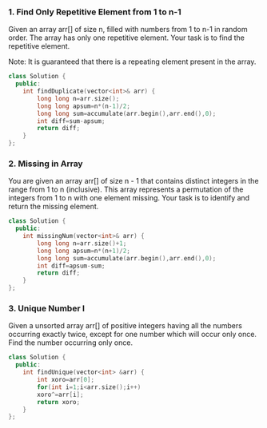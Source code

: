 ### 1. Find Only Repetitive Element from 1 to n-1
Given an array arr[] of size n, filled with numbers from 1 to n-1 in random order. The array has only one repetitive element. Your task is to find the repetitive element.

Note: It is guaranteed that there is a repeating element present in the array.

```cpp
class Solution {
  public:
    int findDuplicate(vector<int>& arr) {
        long long n=arr.size();
        long long apsum=n*(n-1)/2;
        long long sum=accumulate(arr.begin(),arr.end(),0);
        int diff=sum-apsum;
        return diff;
    }
};
```

### 2. Missing in Array
You are given an array arr[] of size n - 1 that contains distinct integers in the range from 1 to n (inclusive). This array represents a permutation of the integers from 1 to n with one element missing. Your task is to identify and return the missing element.

```cpp
class Solution {
  public:
    int missingNum(vector<int>& arr) {
        long long n=arr.size()+1;
        long long apsum=n*(n+1)/2;
        long long sum=accumulate(arr.begin(),arr.end(),0);
        int diff=apsum-sum;
        return diff;
    }
};
```

### 3. Unique Number I
Given a unsorted array arr[] of positive integers having all the numbers occurring exactly twice, except for one number which will occur only once. Find the number occurring only once.

```cpp
class Solution {
  public:
    int findUnique(vector<int> &arr) {
        int xoro=arr[0];
        for(int i=1;i<arr.size();i++)
        xoro^=arr[i];
        return xoro;
    }
};
```
